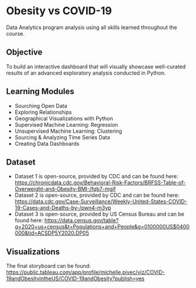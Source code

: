 # Obesity vs COVID-19
Data Analytics program analysis using all skills learned throughout the course.
## Objective
To build an interactive dashboard that will visually showcase well-curated results of an advanced exploratory analysis conducted in Python.
## Learning Modules
- Sourching Open Data
- Exploring Relationships
- Geographical Visualizations with Python
- Supervised Machine Learning: Regression
- Unsupervised Machine Learning: Clustering
- Sourcing & Analyzing Time Series Data
- Creating Data Dashboards
## Dataset
- Dataset 1 is open-source, provided by CDC and can be found here: https://chronicdata.cdc.gov/Behavioral-Risk-Factors/BRFSS-Table-of-Overweight-and-Obesity-BMI-/fqb7-mgjf
- Dataset 2 is open-source, provided by CDC and can be found here: https://data.cdc.gov/Case-Surveillance/Weekly-United-States-COVID-19-Cases-and-Deaths-by-/pwn4-m3yp
- Dataset 3 is open-source, provided by US Census Bureau and can be found here: https://data.census.gov/table?q=2020+us+census&t=Populations+and+People&g=0100000US$0400000&tid=ACSDP5Y2020.DP05
## Visualizations
The final storyboard can be found: https://public.tableau.com/app/profile/michelle.pivec/viz/COVID-19andObesityintheUS/COVID-19andObesity?publish=yes


